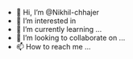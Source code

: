 - 👋 Hi, I’m @Nikhil-chhajer
- 👀 I’m interested in 
- 🌱 I’m currently learning ...
- 💞️ I’m looking to collaborate on ...
- 📫 How to reach me ...

<!---
Nikhil-chhajer/Nikhil-chhajer is a ✨ special ✨ repository because its `README.md` (this file) appears on your GitHub profile.
You can click the Preview link to take a look at your changes.
--->
